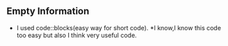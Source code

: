 ## Empty Information

* I used code::blocks(easy way for short code).
*I know,I know this code too easy but also I think very useful code.
